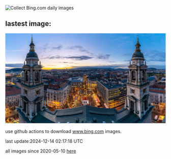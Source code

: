 ![Collect Bing.com daily images](https://github.com/counter2015/bing-daily-images/workflows/Collect%20Bing.com%20daily%20images/badge.svg)
## lastest image:
![](images/img.jpg)

use github actions to download www.bing.com images.

last update:2024-12-14 02:17:18 UTC

all images since 2020-05-10 [here](https://github.com/counter2015/bing-daily-images/tree/master/images) 
